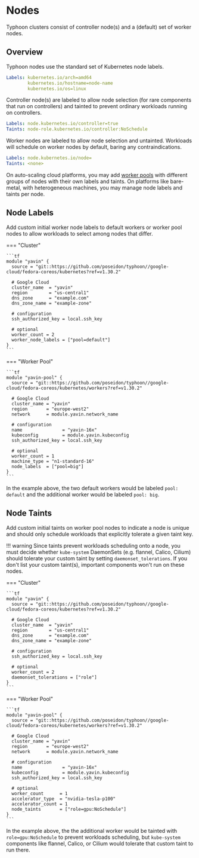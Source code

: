 # Nodes

Typhoon clusters consist of controller node(s) and a (default) set of worker nodes.

## Overview

Typhoon nodes use the standard set of Kubernetes node labels.

```yaml
Labels: kubernetes.io/arch=amd64
        kubernetes.io/hostname=node-name
        kubernetes.io/os=linux
```

Controller node(s) are labeled to allow node selection (for rare components that run on controllers) and tainted to prevent ordinary workloads running on controllers.

```yaml
Labels: node.kubernetes.io/controller=true
Taints: node-role.kubernetes.io/controller:NoSchedule
```

Worker nodes are labeled to allow node selection and untainted. Workloads will schedule on worker nodes by default, baring any contraindications.

```yaml
Labels: node.kubernetes.io/node=
Taints: <none>
```

On auto-scaling cloud platforms, you may add [worker pools](/advanced/worker-pools/) with different groups of nodes with their own labels and taints. On platforms like bare-metal, with heterogeneous machines, you may manage node labels and taints per node.

## Node Labels

Add custom initial worker node labels to default workers or worker pool nodes to allow workloads to select among nodes that differ.

=== "Cluster"

    ```tf
    module "yavin" {
      source = "git::https://github.com/poseidon/typhoon//google-cloud/fedora-coreos/kubernetes?ref=v1.30.2"

      # Google Cloud
      cluster_name  = "yavin"
      region        = "us-central1"
      dns_zone      = "example.com"
      dns_zone_name = "example-zone"

      # configuration
      ssh_authorized_key = local.ssh_key

      # optional
      worker_count = 2
      worker_node_labels = ["pool=default"]
    }
    ```

=== "Worker Pool"

    ```tf
    module "yavin-pool" {
      source = "git::https://github.com/poseidon/typhoon//google-cloud/fedora-coreos/kubernetes/workers?ref=v1.30.2"

      # Google Cloud
      cluster_name = "yavin"
      region       = "europe-west2"
      network      = module.yavin.network_name

      # configuration
      name               = "yavin-16x"
      kubeconfig         = module.yavin.kubeconfig
      ssh_authorized_key = local.ssh_key

      # optional
      worker_count = 1
      machine_type = "n1-standard-16"
      node_labels  = ["pool=big"]
    }
    ```

In the example above, the two default workers would be labeled `pool: default` and the additional worker would be labeled `pool: big`.

## Node Taints

Add custom initial taints on worker pool nodes to indicate a node is unique and should only schedule workloads that explicitly tolerate a given taint key.

!!! warning
    Since taints prevent workloads scheduling onto a node, you must decide whether `kube-system` DaemonSets (e.g. flannel, Calico, Cilium) should tolerate your custom taint by setting `daemonset_tolerations`. If you don't list your custom taint(s), important components won't run on these nodes.

=== "Cluster"

    ```tf
    module "yavin" {
      source = "git::https://github.com/poseidon/typhoon//google-cloud/fedora-coreos/kubernetes?ref=v1.30.2"

      # Google Cloud
      cluster_name  = "yavin"
      region        = "us-central1"
      dns_zone      = "example.com"
      dns_zone_name = "example-zone"

      # configuration
      ssh_authorized_key = local.ssh_key

      # optional
      worker_count = 2
      daemonset_tolerations = ["role"]
    }
    ```

=== "Worker Pool"

    ```tf
    module "yavin-pool" {
      source = "git::https://github.com/poseidon/typhoon//google-cloud/fedora-coreos/kubernetes/workers?ref=v1.30.2"

      # Google Cloud
      cluster_name = "yavin"
      region       = "europe-west2"
      network      = module.yavin.network_name

      # configuration
      name               = "yavin-16x"
      kubeconfig         = module.yavin.kubeconfig
      ssh_authorized_key = local.ssh_key

      # optional
      worker_count      = 1
      accelerator_type  = "nvidia-tesla-p100"
      accelerator_count = 1
      node_taints       = ["role=gpu:NoSchedule"]
    }
    ```

In the example above, the the additional worker would be tainted with `role=gpu:NoSchedule` to prevent workloads scheduling, but `kube-system` components like flannel, Calico, or Cilium would tolerate that custom taint to run there.

